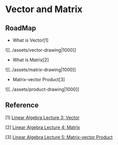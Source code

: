 # Vector and Matrix

## RoadMap

* What is Vector\[1]

![[../assets/vector-drawing|1000]]

* What is Matrix\[2]

![[../assets/matrix-drawing|1000]]

* Matrix-vector Product\[3]

![[../assets/product-drawing|1000]]


## Reference

\[1] [Linear Algebra Lecture 3: Vector](https://www.youtube.com/watch?v=tpNFMU7KsEU\&list=PLJV\_el3uVTsNmr39gwbyV-0KjULUsN7fW\&index=3)

\[2] [Linear Algebra Lecture 4: Matrix](https://www.youtube.com/watch?v=FInagysEI0o\&list=PLJV\_el3uVTsNmr39gwbyV-0KjULUsN7fW\&index=4)

\[3] [Linear Algebra Lecture 5: Matrix-vector Product](https://www.youtube.com/watch?v=K2zzvo28X0g\&list=PLJV\_el3uVTsNmr39gwbyV-0KjULUsN7fW\&index=5)
